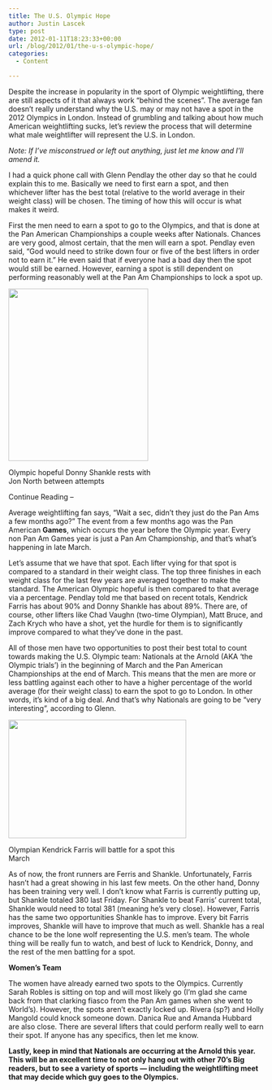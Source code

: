 ```yaml
---
title: The U.S. Olympic Hope
author: Justin Lascek
type: post
date: 2012-01-11T18:23:33+00:00
url: /blog/2012/01/the-u-s-olympic-hope/
categories:
  - Content

---
```

Despite the increase in popularity in the sport of Olympic weightlifting, there are still aspects of it that always work &#8220;behind the scenes&#8221;. The average fan doesn&#8217;t really understand why the U.S. may or may not have a spot in the 2012 Olympics in London. Instead of grumbling and talking about how much American weightlifting sucks, let&#8217;s review the process that will determine what male weightlifter will represent the U.S. in London.
  
_Note: If I&#8217;ve misconstrued or left out anything, just let me know and I&#8217;ll amend it._ 
  

  
I had a quick phone call with Glenn Pendlay the other day so that he could explain this to me. Basically we need to first earn a spot, and then whichever lifter has the best total (relative to the world average in their weight class) will be chosen. The timing of how this will occur is what makes it weird.
  

  
First the men need to earn a spot to go to the Olympics, and that is done at the Pan American Championships a couple weeks after Nationals. Chances are very good, almost certain, that the men will earn a spot. Pendlay even said, &#8220;God would need to strike down four or five of the best lifters in order not to earn it.&#8221; He even said that if everyone had a bad day then the spot would still be earned. However, earning a spot is still dependent on performing reasonably well at the Pan Am Championships to lock a spot up. 

<div id="attachment_6116" style="width: 285px" class="wp-caption aligncenter">
  <a href="/2012/01/shanklenorth.png"><img aria-describedby="caption-attachment-6116" data-attachment-id="6116" data-permalink="/blog/2012/01/the-u-s-olympic-hope/shanklenorth/" data-orig-file="/2012/01/shanklenorth.png" data-orig-size="275,339" data-comments-opened="1" data-image-meta="{&quot;aperture&quot;:&quot;0&quot;,&quot;credit&quot;:&quot;&quot;,&quot;camera&quot;:&quot;&quot;,&quot;caption&quot;:&quot;&quot;,&quot;created_timestamp&quot;:&quot;0&quot;,&quot;copyright&quot;:&quot;&quot;,&quot;focal_length&quot;:&quot;0&quot;,&quot;iso&quot;:&quot;0&quot;,&quot;shutter_speed&quot;:&quot;0&quot;,&quot;title&quot;:&quot;&quot;}" data-image-title="shanklenorth" data-image-description="" data-medium-file="/2012/01/shanklenorth.png" data-large-file="/2012/01/shanklenorth.png" src="/2012/01/shanklenorth.png" alt="" title="shanklenorth" width="275" height="339" class="size-full wp-image-6116" /></a>
  
  <p id="caption-attachment-6116" class="wp-caption-text">
    Olympic hopeful Donny Shankle rests with Jon North between attempts
  </p>
</div>


  

  
Continue Reading &#8211; <!--more-->


  
Average weightlifting fan says, &#8220;Wait a sec, didn&#8217;t they just do the Pan Ams a few months ago?&#8221; The event from a few months ago was the Pan American **Games**, which occurs the year before the Olympic year. Every non Pan Am Games year is just a Pan Am Championship, and that&#8217;s what&#8217;s happening in late March.

Let&#8217;s assume that we have that spot. Each lifter vying for that spot is compared to a standard in their weight class. The top three finishes in each weight class for the last few years are averaged together to make the standard. The American Olympic hopeful is then compared to that average via a percentage. Pendlay told me that based on recent totals, Kendrick Farris has about 90% and Donny Shankle has about 89%. There are, of course, other lifters like Chad Vaughn (two-time Olympian), Matt Bruce, and Zach Krych who have a shot, yet the hurdle for them is to significantly improve compared to what they&#8217;ve done in the past.
  

  
All of those men have two opportunities to post their best total to count towards making the U.S. Olympic team: Nationals at the Arnold (AKA &#8216;the Olympic trials&#8217;) in the beginning of March and the Pan American Championships at the end of March. This means that the men are more or less battling against each other to have a higher percentage of the world average (for their weight class) to earn the spot to go to London. In other words, it&#8217;s kind of a big deal. And that&#8217;s why Nationals are going to be &#8220;very interesting&#8221;, according to Glenn. 

<div id="attachment_6118" style="width: 360px" class="wp-caption aligncenter">
  <a href="/2012/01/farris.jpg"><img aria-describedby="caption-attachment-6118" data-attachment-id="6118" data-permalink="/blog/2012/01/the-u-s-olympic-hope/farris/" data-orig-file="/2012/01/farris.jpg" data-orig-size="350,233" data-comments-opened="1" data-image-meta="{&quot;aperture&quot;:&quot;4&quot;,&quot;credit&quot;:&quot;Steve Fauer (423)870-4060\/236-5088&quot;,&quot;camera&quot;:&quot;NIKON D3&quot;,&quot;caption&quot;:&quot;&quot;,&quot;created_timestamp&quot;:&quot;1267910478&quot;,&quot;copyright&quot;:&quot;Steve Fauer&quot;,&quot;focal_length&quot;:&quot;58&quot;,&quot;iso&quot;:&quot;1600&quot;,&quot;shutter_speed&quot;:&quot;0.005&quot;,&quot;title&quot;:&quot;&quot;}" data-image-title="farris" data-image-description="" data-medium-file="/2012/01/farris.jpg" data-large-file="/2012/01/farris.jpg" src="/2012/01/farris.jpg" alt="" title="farris" width="350" height="233" class="size-full wp-image-6118" /></a>
  
  <p id="caption-attachment-6118" class="wp-caption-text">
    Olympian Kendrick Farris will battle for a spot this March
  </p>
</div>

As of now, the front runners are Ferris and Shankle. Unfortunately, Farris hasn&#8217;t had a great showing in his last few meets. On the other hand, Donny has been training very well. I don&#8217;t know what Farris is currently putting up, but Shankle totaled 380 last Friday. For Shankle to beat Farris&#8217; current total, Shankle would need to total 381 (meaning he&#8217;s very close). However, Farris has the same two opportunities Shankle has to improve. Every bit Farris improves, Shankle will have to improve that much as well. Shankle has a real chance to be the lone wolf representing the U.S. men&#8217;s team. The whole thing will be really fun to watch, and best of luck to Kendrick, Donny, and the rest of the men battling for a spot.
  


**Women&#8217;s Team**
  
The women have already earned two spots to the Olympics. Currently Sarah Robles is sitting on top and will most likely go (I&#8217;m glad she came back from that clarking fiasco from the Pan Am games when she went to World&#8217;s). However, the spots aren&#8217;t exactly locked up. Rivera (sp?) and Holly Mangold could knock someone down. Danica Rue and Amanda Hubbard are also close. There are several lifters that could perform really well to earn their spot. If anyone has any specifics, then let me know.
  

  
**Lastly, keep in mind that Nationals are occurring at the Arnold this year. This will be an excellent time to not only hang out with other 70&#8217;s Big readers, but to see a variety of sports &#8212; including the weightlifting meet that may decide which guy goes to the Olympics.**

